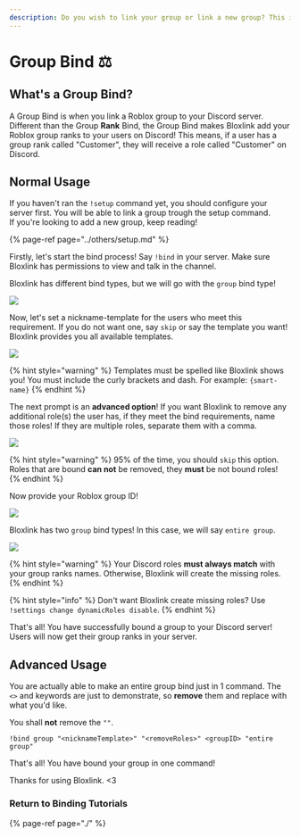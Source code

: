 ```yaml
---
description: Do you wish to link your group or link a new group? This is the guide!
---
```


# Group Bind ⚖️

## What's a Group Bind?

A Group Bind is when you link a Roblox group to your Discord server. Different than the Group **Rank** Bind, the Group Bind makes Bloxlink add your Roblox group ranks to your users on Discord! This means, if a user has a group rank called "Customer", they will receive a role called "Customer" on Discord.

## Normal Usage

If you haven't ran the `!setup`  command yet, you should configure your server first. You will be able to link a group trough the setup command.  
If you're looking to add a new group, keep reading!

{% page-ref page="../others/setup.md" %}

Firstly, let's start the bind process! Say `!bind` in your server. Make sure Bloxlink has permissions to view and talk in the channel.

Bloxlink has different bind types, but we will go with the `group` bind type!

![](https://dark.hates-this.place/f/kfN5cE.png)

Now, let's set a nickname-template for the users who meet this requirement. If you do not want one, say `skip` or say the template you want! Bloxlink provides you all available templates.

![](https://dark.hates-this.place/f/HO50WU.png)

{% hint style="warning" %}
Templates must be spelled like Bloxlink shows you! You must include the curly brackets and dash. For example: `{smart-name}`
{% endhint %}

The next prompt is an **advanced option**! If you want Bloxlink to remove any additional role\(s\) the user has, if they meet the bind requirements, name those roles! If they are multiple roles, separate them with a comma.

![](https://dark.hates-this.place/f/U9a8VZ.png)

{% hint style="warning" %}
95% of the time, you should `skip` this option.  
Roles that are bound **can not** be removed, they **must** be not bound roles!
{% endhint %}

Now provide your Roblox group ID! 

![](https://dark.hates-this.place/f/OqHAJN.png)

Bloxlink has two `group` bind types! In this case, we will say `entire group`.

![](https://dark.hates-this.place/f/9RKMMx.png)

{% hint style="warning" %}
Your Discord roles **must always match** with your group ranks names. Otherwise, Bloxlink will create the missing roles.
{% endhint %}

{% hint style="info" %}
Don't want Bloxlink create missing roles? Use `!settings change dynamicRoles disable`.
{% endhint %}

That's all! You have successfully bound a group to your Discord server! Users will now get their group ranks in your server.

## Advanced Usage

 You are actually able to make an entire group bind just in 1 command. The `<>` and keywords are just to demonstrate, so **remove** them and replace with what you'd like.

 You shall **not** remove the `""`. 

`!bind group "<nicknameTemplate>" "<removeRoles>" <groupID> "entire group"`

That's all! You have bound your group in one command!

Thanks for using Bloxlink. &lt;3

### Return to Binding Tutorials

{% page-ref page="./" %}

